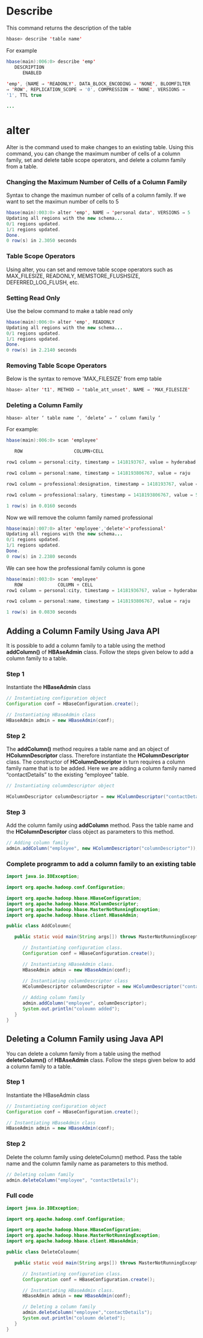 # Describe

This command returns the description of the table

``` Java
hbase> describe 'table name'
```

For example

``` Java
hbase(main):006:0> describe 'emp'
   DESCRIPTION
      ENABLED
      
'emp', {NAME ⇒ 'READONLY', DATA_BLOCK_ENCODING ⇒ 'NONE', BLOOMFILTER
⇒ 'ROW', REPLICATION_SCOPE ⇒ '0', COMPRESSION ⇒ 'NONE', VERSIONS ⇒
'1', TTL true

...

```

# alter

Alter is the command used to make changes to an existing table. Using this command, you can change the maximum number of cells of a 
column family, set and delete table scope operators, and delete a column family from a table.

### Changing the Maximum Number of Cells of a Column Family

Syntax to change the maximun number of cells of a column family. If we want to set the maximun number of cells to 5

``` Java
hbase(main):003:0> alter 'emp', NAME ⇒ 'personal data', VERSIONS ⇒ 5
Updating all regions with the new schema...
0/1 regions updated.
1/1 regions updated.
Done.
0 row(s) in 2.3050 seconds
```

### Table Scope Operators

Using alter, you can set and remove table scope operators such as MAX_FILESIZE, READONLY, MEMSTORE_FLUSHSIZE, DEFERRED_LOG_FLUSH, etc.

### Setting Read Only

Use the below command to make a table read only

``` Java
hbase(main):006:0> alter 'emp', READONLY
Updating all regions with the new schema...
0/1 regions updated.
1/1 regions updated.
Done.
0 row(s) in 2.2140 seconds
```

### Removing Table Scope Operators

Below is the syntax to remove 'MAX_FILESIZE' from emp table

``` Java
hbase> alter 't1', METHOD ⇒ 'table_att_unset', NAME ⇒ 'MAX_FILESIZE'
```

### Deleting a Column Family

``` Java
hbase> alter ‘ table name ’, ‘delete’ ⇒ ‘ column family ’ 
```

For example:

``` Java
hbase(main):006:0> scan 'employee'

   ROW                   COLUMN+CELL

row1 column = personal:city, timestamp = 1418193767, value = hyderabad

row1 column = personal:name, timestamp = 1418193806767, value = raju

row1 column = professional:designation, timestamp = 1418193767, value = manager

row1 column = professional:salary, timestamp = 1418193806767, value = 50000

1 row(s) in 0.0160 seconds 
```

Now we will remove the column family named professional

``` Java
hbase(main):007:0> alter 'employee','delete'⇒'professional'
Updating all regions with the new schema...
0/1 regions updated.
1/1 regions updated.
Done.
0 row(s) in 2.2380 seconds 
```

We can see how the professional family column is gone

``` Java
hbase(main):003:0> scan 'employee'
   ROW             COLUMN + CELL
row1 column = personal:city, timestamp = 14181936767, value = hyderabad

row1 column = personal:name, timestamp = 1418193806767, value = raju

1 row(s) in 0.0830 seconds
```

## Adding a Column Family Using Java API

It is possible to add a column family to a table using the method **addColumn()** of **HBAseAdmin** class. Follow the steps given below to add a column family to a table.

### Step 1

Instantiate the **HBaseAdmin** class

``` Java
// Instantiating configuration object
Configuration conf = HBaseConfiguration.create();

// Instantiating HBaseAdmin class
HBaseAdmin admin = new HBaseAdmin(conf); 
```
### Step 2

The **addColumn()** method requires a table name and an object of **HColumnDescriptor** class. Therefore instantiate the **HColumnDescriptor** class. The constructor of **HColumnDescriptor** in turn requires a column family name that is to be added. Here we are adding a column family named “contactDetails” to the existing “employee” table.

``` Java
// Instantiating columnDescriptor object

HColumnDescriptor columnDescriptor = new HColumnDescriptor("contactDetails");
```

### Step 3

Add the column family using **addColumn** method. Pass the table name and the **HColumnDescriptor** class object as parameters to this method.

``` Java
// Adding column family
admin.addColumn("employee", new HColumnDescriptor("columnDescriptor"));
```

### Complete programm to add a column family to an existing table

``` Java
import java.io.IOException;

import org.apache.hadoop.conf.Configuration;

import org.apache.hadoop.hbase.HBaseConfiguration;
import org.apache.hadoop.hbase.HColumnDescriptor;
import org.apache.hadoop.hbase.MasterNotRunningException;
import org.apache.hadoop.hbase.client.HBaseAdmin;

public class AddColoumn{

   public static void main(String args[]) throws MasterNotRunningException, IOException{

      // Instantiating configuration class.
      Configuration conf = HBaseConfiguration.create();

      // Instantiating HBaseAdmin class.
      HBaseAdmin admin = new HBaseAdmin(conf);

      // Instantiating columnDescriptor class
      HColumnDescriptor columnDescriptor = new HColumnDescriptor("contactDetails");
      
      // Adding column family
      admin.addColumn("employee", columnDescriptor);
      System.out.println("coloumn added");
   }
}
```

## Deleting a Column Family using Java API

You can delete a column family from a table using the method **deleteColumn()** of **HBAseAdmin** class. Follow the steps given below to add a column family to a table.

### Step 1

Instantiate the HBaseAdmin class

``` Java
// Instantiating configuration object
Configuration conf = HBaseConfiguration.create();

// Instantiating HBaseAdmin class
HBaseAdmin admin = new HBaseAdmin(conf); 
```

### Step 2

Delete the column family using deleteColumn() method. Pass the table name and the column family name as parameters to this method.

``` Java
// Deleting column family
admin.deleteColumn("employee", "contactDetails"); 
```

### Full code

``` Java
import java.io.IOException;

import org.apache.hadoop.conf.Configuration;

import org.apache.hadoop.hbase.HBaseConfiguration;
import org.apache.hadoop.hbase.MasterNotRunningException;
import org.apache.hadoop.hbase.client.HBaseAdmin;

public class DeleteColoumn{

   public static void main(String args[]) throws MasterNotRunningException, IOException{

      // Instantiating configuration class.
      Configuration conf = HBaseConfiguration.create();

      // Instantiating HBaseAdmin class.
      HBaseAdmin admin = new HBaseAdmin(conf);

      // Deleting a column family
      admin.deleteColumn("employee","contactDetails");
      System.out.println("coloumn deleted"); 
   }
}
```

